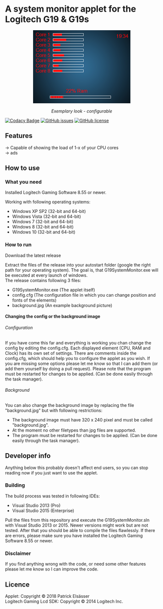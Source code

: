 # A system monitor applet for the Logitech G19 & G19s

<p align="center">
  <kbd>
    <img src="G19SystemMonitor/example.png"/>
  </kbd>
  <p align="center">
    <i>
      Exemplary look - configurable
    </i>
  </p>
</p>

[![Codacy Badge](https://api.codacy.com/project/badge/Grade/90451001b66c46a3a608d519e5cdefc2)](https://app.codacy.com/app/zero334/G19SystemMonitor?utm_source=github.com&utm_medium=referral&utm_content=zero334/G19SystemMonitor&utm_campaign=badger)
[![GitHub issues](https://img.shields.io/github/issues/zero334/G19SystemMonitor.svg)](https://github.com/zero334/G19SystemMonitor/issues)
[![GitHub license](https://img.shields.io/github/license/zero334/G19SystemMonitor.svg?style=popout)](https://github.com/zero334/G19SystemMonitor)


## Features ##

&rightarrow; Capable of showing the load of 1-x of your CPU cores  
&rightarrow; ads


## How to use ##

### What you need ###

Installed Logitech Gaming Software 8.55 or newer.

Working with following operating systems:

+ Windows XP SP2 (32-bit and 64-bit)
+ Windows Vista (32-bit and 64-bit)
+ Windows 7 (32-bit and 64-bit)
+ Windows 8 (32-bit and 64-bit)
+ Windows 10 (32-bit and 64-bit)


### How to run ###

Download the latest release

Extract the files of the release into your autostart folder (google the right path for your operating system).
The goal is, that G19SystemMonitor.exe will be executed at every launch of windows.  
The release contains following 3 files:

+ G19SystemMonitor.exe (The applet itself)
+ config.cfg (The configuration file in which you can change position and fonts of the elements)
+ background.jpg (An example background picture)


#### Changing the config or the background image ####
###### Configuration ######
If you have come this far and everything is working you chan change the config by editing the config.cfg.
Each displayed element (CPU, RAM and Clock) has its own set of settings. There are comments inside the config.cfg, which should help you to configure the applet as you wish. If you are missing some options please let me know so that I can add them (or add them yourself by doing a pull request).
Please note that the program must be restarted for changes to be applied. (Can be done easily through the task manager).

###### Background ######
You can also change the background image by replacing the file "background.jpg" but with following restrictions:
+ The background image must have 320 x 240 pixel and must be called "background.jpg".
+ At the moment no other filetypes than jpg files are supported.
+ The program must be restarted for changes to be applied. (Can be done easily through the task manager).


## Developer info ##

Anything below this probably doesn't affect end users, so you can stop reading
now if you just want to use the applet.

### Building ###

The build process was tested in following IDEs:

+ Visual Studio 2013 (Pro)
+ Visual Studio 2015 (Enterprise)

Pull the files from this repository and execute the G19SystemMonitor.sln with Visual Studio 2013 or 2015. Newer versions might work but are not tested. After that you should be able to compile the files flawlessly.
If there are errors, please make sure you have installed the Logitech Gaming Software 8.55 or newer.


### Disclaimer ###

If you find anything wrong with the code, or need some other features please let me know so I can improve the code.

## Licence ##

Applet: Copyright &copy; 2018 Patrick Elsässer  
Logitech Gaming Lcd SDK: Copyright &copy; 2014 Logitech Inc.
